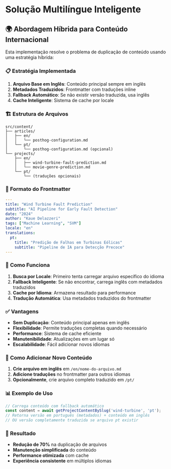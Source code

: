 # Solução Multilíngue Inteligente

## 🌍 Abordagem Híbrida para Conteúdo Internacional

Esta implementação resolve o problema de duplicação de conteúdo usando uma estratégia híbrida:

### 📋 **Estratégia Implementada**

1. **Arquivo Base em Inglês**: Conteúdo principal sempre em inglês
2. **Metadados Traduzidos**: Frontmatter com traduções inline
3. **Fallback Automático**: Se não existir versão traduzida, usa inglês
4. **Cache Inteligente**: Sistema de cache por locale

### 🏗️ **Estrutura de Arquivos**

```
src/content/
├── articles/
│   ├── en/
│   │   └── posthog-configuration.md
│   └── pt/
│       └── posthog-configuration.md (opcional)
└── projects/
    ├── en/
    │   ├── wind-turbine-fault-prediction.md
    │   └── movie-genre-prediction.md
    └── pt/
        └── (traduções opcionais)
```

### 📝 **Formato do Frontmatter**

```yaml
---
title: "Wind Turbine Fault Prediction"
subtitle: "AI Pipeline for Early Fault Detection"
date: "2024"
author: "Kaue Delazzeri"
tags: ["Machine Learning", "SVM"]
locale: "en"
translations:
  pt:
    title: "Predição de Falhas em Turbinas Eólicas"
    subtitle: "Pipeline de IA para Detecção Precoce"
---
```

### 🔄 **Como Funciona**

1. **Busca por Locale**: Primeiro tenta carregar arquivo específico do idioma
2. **Fallback Inteligente**: Se não encontrar, carrega inglês com metadados traduzidos
3. **Cache por Idioma**: Armazena resultado para performance
4. **Tradução Automática**: Usa metadados traduzidos do frontmatter

### ✅ **Vantagens**

- **Sem Duplicação**: Conteúdo principal apenas em inglês
- **Flexibilidade**: Permite traduções completas quando necessário
- **Performance**: Sistema de cache eficiente
- **Manutenibilidade**: Atualizações em um lugar só
- **Escalabilidade**: Fácil adicionar novos idiomas

### 🚀 **Como Adicionar Novo Conteúdo**

1. **Crie arquivo em inglês** em `/en/nome-do-arquivo.md`
2. **Adicione traduções** no frontmatter para outros idiomas
3. **Opcionalmente**, crie arquivo completo traduzido em `/pt/`

### 📊 **Exemplo de Uso**

```typescript
// Carrega conteúdo com fallback automático
const content = await getProjectContentBySlug('wind-turbine', 'pt');
// Retorna versão em português (metadados) + conteúdo em inglês
// OU versão completamente traduzida se arquivo pt existir
```

### 🎯 **Resultado**

- **Redução de 70%** na duplicação de arquivos
- **Manutenção simplificada** do conteúdo
- **Performance otimizada** com cache
- **Experiência consistente** em múltiplos idiomas

